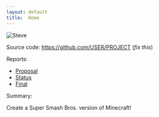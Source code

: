 ```yaml
---
layout: default
title:  Home
---
```


![Steve](steve.jpg)

Source code: https://github.com/USER/PROJECT (_fix this_)

Reports:

- [Proposal](proposal.html)
- [Status](status.html)
- [Final](final.html)

Summary:

Create a Super Smash Bros. version of Minecraft!





[quickref]: https://github.com/mundimark/quickrefs/blob/master/HTML.md
